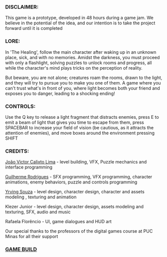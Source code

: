 ### DISCLAIMER:

This game is a prototype, developed in 48 hours during a game jam. We believe in the potential of the idea, and our intention is to take the project forward until it is completed



### LORE:

In 'The Healing', follow the main character after waking up in an unknown place, sick, and with no memories. Amidst the darkness, you must proceed with only a flashlight, solving puzzles to unlock rooms and progress, all while the character's mind plays tricks on the perception of reality.

But beware, you are not alone; creatures roam the rooms, drawn to the light, and they will try to pursue you to make you one of them. A game where you can't trust what's in front of you, where light becomes both your friend and exposes you to danger, leading to a shocking ending!



### CONTROLS:

Use the Q key to release a light fragment that distracts enemies, press  E  to emit a beam of light that gives you time to escape from them, press SPACEBAR to increase your field of vision (be cautious, as it attracts the attention of enemies), and move boxes around the environment pressing SHIFT


### CREDITS:

[João Victor Calixto Lima](https://github.com/7jvl) - level building, VFX, Puzzle mechanics and interface programming

[Guilherme Rodrigues](https://github.com/Gu1san) - SFX programming, VFX programming, character animations, enemy behaviors, puzzle and controls programming

[Yrving Souza](https://github.com/Yrving27) - level design, character design, character and assets modeling , texturing and animation

Klezer Junior - level design, character design, assets modeling and texturing, SFX, audio and music

Rafaela  Florêncio - UI, game dialogues and HUD art

Our special thanks to the professors of the digital games course at PUC Minas for all their support

### [GAME BUILD](https://yrving-souza.itch.io/the-healing)
